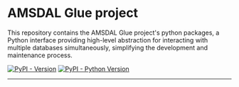 # AMSDAL Glue project

This repository contains the AMSDAL Glue project's python packages, a Python interface providing high-level abstraction for interacting with multiple databases simultaneously, simplifying the development and maintenance process.

[![PyPI - Version](https://img.shields.io/pypi/v/data-protocol.svg)](https://pypi.org/project/data-protocol)
[![PyPI - Python Version](https://img.shields.io/pypi/pyversions/data-protocol.svg)](https://pypi.org/project/data-protocol)

-----


